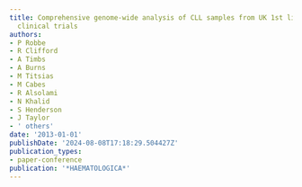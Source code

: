 ```yaml
---
title: Comprehensive genome-wide analysis of CLL samples from UK 1st line and relapsed/refractory
  clinical trials
authors:
- P Robbe
- R Clifford
- A Timbs
- A Burns
- M Titsias
- M Cabes
- R Alsolami
- N Khalid
- S Henderson
- J Taylor
- ' others'
date: '2013-01-01'
publishDate: '2024-08-08T17:18:29.504427Z'
publication_types:
- paper-conference
publication: '*HAEMATOLOGICA*'
---
```

